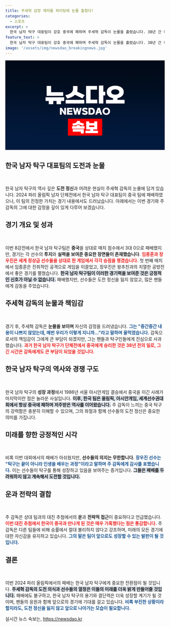 ```yaml
---
title: 주세혁 감정 제자들 파이팅에 눈물 훔쳤다!
categories:
  - 스포츠
excerpt: >
  한국 남자 탁구 대표팀이 강호 중국에 패하며 주세혁 감독이 눈물을 흘렸습니다. 38년 간 이어진 불운 속에서도, 선수들은 끈질긴 도전 정신을 잃지 않았습니다. 과연 이들의 미래는 어떻게 될까요?
feature_text: >
  한국 남자 탁구 대표팀이 강호 중국에 패하며 주세혁 감독이 눈물을 흘렸습니다. 38년 간 이어진 불운 속에서도, 선수들은 끈질긴 도전 정신을 잃지 않았습니다. 과연 이들의 미래는 어떻게 될까요?
image: '/assets/img/newsdao_breakingnews.jpg'
---
```


<p><img src="/assets/img/newsdao_breakingnews.jpg" alt="pcversion 속보" /></p>

<h2 data-ke-size="size26">한국 남자 탁구 대표팀의 도전과 눈물</h2>

<p data-ke-size="size16">&nbsp;</p> 

<p>한국 남자 탁구의 역사 깊은 <strong>도전 정신</strong>과 어려운 현실이 주세혁 감독의 눈물에 담겨 있습니다. 2024 파리 올림픽 남자 단체전에서 한국 남자 탁구 대표팀이 중국 팀에 패배하였으나, 이 팀의 진정한 가치는 경기 내용에서도 드러났습니다. 아래에서는 이번 경기와 주 감독의 그에 대한 감정을 깊이 있게 다루어 보겠습니다.</p>

<h2 data-ke-size="size26">경기 개요 및 성과</h2>

<p data-ke-size="size16">&nbsp;</p>

<p>이번 8강전에서 한국 남자 탁구팀은 <strong>중국</strong>을 상대로 매치 점수에서 3대 0으로 패배했지만, 경기는 각 선수의 <strong>투지</strong>와 <strong>실력을 보여준 중요한 장면들이 존재했습니다</strong>. <b><span style="color: #ee2323;">임종훈과 장우진은 세계 정상급 선수들을 상대로 한 게임에서 각각 승점을 챙겼습니다.</span></b> 첫 번째 매치에서 임종훈은 진취적인 공격으로 게임을 이끌었고, 장우진은 왕추친과의 치열한 공방전에서 좋은 경기를 펼쳤습니다. <b><span style="background-color: #21538527;">한국 남자 탁구팀이 이러한 경기력을 보여준 것은 긍정적인 신호가 아닐 수 없습니다.</span></b> 패배했지만, 선수들은 도전 정신을 잃지 않았고, 많은 팬들에게 감동을 주었습니다. </p>

<h2 data-ke-size="size26">주세혁 감독의 눈물과 책임감</h2>

<p data-ke-size="size16">&nbsp;</p>

<p>경기 후, 주세혁 감독은 <strong>눈물을 보이며</strong> 자신의 감정을 드러냈습니다. <b><span style="color: #1a5490;">그는 "중간중간 내용이 나쁘지 않았는데, 매번 우리가 이렇게 지니까…"라고 말하며 울먹였습니다.</span></b> 감독으로서의 책임감이 그에게 큰 부담이 되겠지만, 그는 팬들과 탁구인들에게 진심으로 사과했습니다. <b><span style="color: #ee2323;">과거 한국 남자 탁구가 단체전에서 중국에게 승리한 것은 38년 전의 일로, 그 긴 시간은 감독에게도 큰 부담이 되었을 것입니다.</span></b> </p>

<h2 data-ke-size="size26">한국 남자 탁구의 역사와 경쟁 구도</h2>

<p data-ke-size="size16">&nbsp;</p>

<p>한국 남자 탁구의 <b>성장 과정</b>에서 1986년 서울 아시안게임 결승에서 중국을 이긴 사례가 마지막이란 점은 놀라운 사실입니다. <b><span style="background-color: #21538527;">이후, 한국 팀은 올림픽, 아시안게임, 세계선수권대회에서 항상 중국에 패하며 저주받은 역사를 이어왔습니다.</span></b> 주 감독이 느끼는 중국 탁구의 강력함은 충분히 이해할 수 있으며, 그의 좌절과 함께 선수들의 도전 정신은 중요한 의미를 가집니다. </p>

<h2 data-ke-size="size26">미래를 향한 긍정적인 시각</h2>

<p data-ke-size="size16">&nbsp;</p>

<p>비록 이번 대회에서의 패배가 아쉬웠지만, <b>선수들의 의지는 무한합니다</b>. <b><span style="color: #1a5490;">장우진 선수는 "탁구는 끝이 아니라 인생을 배우는 과정"이라고 말하며 주 감독에게 감사를 표했습니다.</span></b> 이는 선수들이 탁구를 통해 성장하고 있음을 보여주는 증거입니다. <b><span style="background-color: #21538527;">그들은 패배를 두려워하지 않고 계속해서 도전할 것입니다.</span></b> </p>

<h2 data-ke-size="size26">운과 전략의 결합</h2>

<p data-ke-size="size16">&nbsp;</p>

<p>주 감독은 상대 팀과의 대진 추첨에서의 <strong>운</strong>과 <strong>전략적 접근</strong>이 중요하다고 언급했습니다. <b><span style="color: #ee2323;">이번 대진 추첨에서 한국이 중국과 만나게 된 것은 매우 가혹했다는 점은 통감합니다.</span></b> 주 감독은 다른 팀들에 비해 승률에서 절대 불리하지 않다고 강조하며, 미래의 모든 경기에 대한 자신감을 유지하고 있습니다. <b><span style="color: #1a5490;">그의 말은 팀이 앞으로도 성장할 수 있는 발판이 될 것입니다.</span></b> </p>

<h2 data-ke-size="size26">결론</h2>

<p data-ke-size="size16">&nbsp;</p>

<p>이번 2024 파리 올림픽에서의 패배는 한국 남자 탁구에게 중요한 전환점이 될 것입니다. <b><span style="background-color: #21538527;">주세혁 감독의 도전 의식과 선수들의 열정은 이들의 미래를 더욱 밝게 만들어줄 것입니다.</span></b> 패배에도 불구하고, 한국 남자 탁구의 용기와 결단력은 더욱 성장할 계기가 될 것이며, 팬들의 응원과 함께 앞으로의 경기에 기대를 걸고 있습니다. <b><span style="color: #1a5490;">비록 부진한 상황이라 할지라도, 도전 정신을 잃지 않고 앞으로 나아가는 모습이 필요합니다.</span></b> </p>
실시간 뉴스 속보는, <a href="https://newsdao.kr" rel="dofollow">https://newsdao.kr</a>


